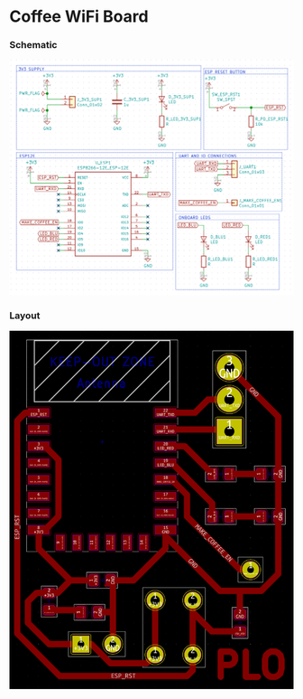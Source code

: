 # Coffee WiFi Board

### Schematic
![schematic](https://github.com/carsonrobles/alexa-home-automation/blob/master/pcb/coffee_wifi_board/img/coffee_wifi_board_schematic.png)

### Layout
![layout](https://github.com/carsonrobles/alexa-home-automation/blob/master/pcb/coffee_wifi_board/img/coffee_wifi_board_layout.png)
